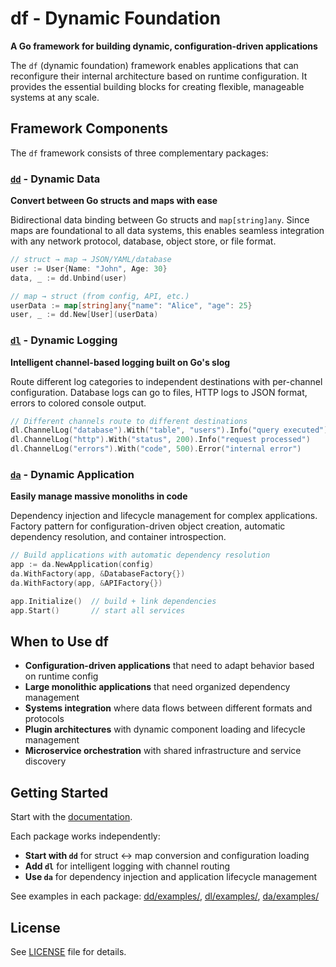 # df - Dynamic Foundation

**A Go framework for building dynamic, configuration-driven applications**

The `df` (dynamic foundation) framework enables applications that can reconfigure their internal architecture based on runtime configuration. It provides the essential building blocks for creating flexible, manageable systems at any scale.

## Framework Components

The `df` framework consists of three complementary packages:

### [`dd`](dd/) - Dynamic Data
**Convert between Go structs and maps with ease**

Bidirectional data binding between Go structs and `map[string]any`. Since maps are foundational to all data systems, this enables seamless integration with any network protocol, database, object store, or file format.

```go
// struct → map → JSON/YAML/database
user := User{Name: "John", Age: 30}
data, _ := dd.Unbind(user)

// map → struct (from config, API, etc.)
userData := map[string]any{"name": "Alice", "age": 25}
user, _ := dd.New[User](userData)
```

### [`dl`](dl/) - Dynamic Logging  
**Intelligent channel-based logging built on Go's slog**

Route different log categories to independent destinations with per-channel configuration. Database logs can go to files, HTTP logs to JSON format, errors to colored console output.

```go
// Different channels route to different destinations
dl.ChannelLog("database").With("table", "users").Info("query executed")
dl.ChannelLog("http").With("status", 200).Info("request processed")
dl.ChannelLog("errors").With("code", 500).Error("internal error")
```

### [`da`](da/) - Dynamic Application
**Easily manage massive monoliths in code**

Dependency injection and lifecycle management for complex applications. Factory pattern for configuration-driven object creation, automatic dependency resolution, and container introspection.

```go
// Build applications with automatic dependency resolution
app := da.NewApplication(config)
da.WithFactory(app, &DatabaseFactory{})
da.WithFactory(app, &APIFactory{})

app.Initialize()  // build + link dependencies
app.Start()       // start all services
```

## When to Use df

- **Configuration-driven applications** that need to adapt behavior based on runtime config
- **Large monolithic applications** that need organized dependency management
- **Systems integration** where data flows between different formats and protocols  
- **Plugin architectures** with dynamic component loading and lifecycle management
- **Microservice orchestration** with shared infrastructure and service discovery

## Getting Started

Start with the [documentation](https://michaelquigley.github.io/df/).

Each package works independently:

- **Start with `dd`** for struct ↔ map conversion and configuration loading
- **Add `dl`** for intelligent logging with channel routing
- **Use `da`** for dependency injection and application lifecycle management

See examples in each package: [dd/examples/](dd/examples/), [dl/examples/](dl/examples/), [da/examples/](da/examples/)

## License

See [LICENSE](LICENSE) file for details.